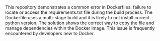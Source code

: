 This repository demonstrates a common error in Dockerfiles: failure to locate or access the requirements.txt file during the build process.  The Dockerfile uses a multi-stage build and it is likely to not install correct python version. The solution shows the correct way to copy the file and manage dependencies within the Docker image.  This issue is frequently encountered by developers new to Docker.